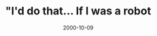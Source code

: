 ---
layout: base.njk
title : '&#34;I&#39;d do that... If I was a robot' 
view_title : '&#34;I&#39;d do that... If I was a robot' 
year : '2000' 
date : '2000-10-09' 
img_file : '/drawing/iwasarob.png' 
html_file : 'ifiwasarob' 
next_html : 'afraiddark.html' 
year_order : '546' 
permalink : "title/{{html_file}}.html"
---